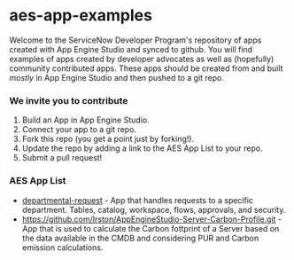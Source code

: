 # aes-app-examples

Welcome to the ServiceNow Developer Program's repository of apps created with App Engine Studio and synced to github. You will find examples of apps created by developer advocates as well as (hopefully) community contributed apps. These apps should be created from and built _mostly_ in App Engine Studio and then pushed to a git repo.

### We invite you to contribute

1. Build an App in App Engine Studio.
2. Connect your app to a git repo.
3. Fork this repo (you get a point just by forking!).
4. Update the repo by adding a link to the AES App List to your repo.
5. Submit a pull request!

### AES App List

* [departmental-request](https://github.com/ServiceNowDevProgram/departmental-request) - App that handles requests to a specific department. Tables, catalog, workspace, flows, approvals, and security.
* https://github.com/Irston/AppEngineStudio-Server-Carbon-Profile.git - App that is used to calculate the Carbon fottprint of a Server based on the data available in the CMDB and considering PUR and Carbon emission calculations.
